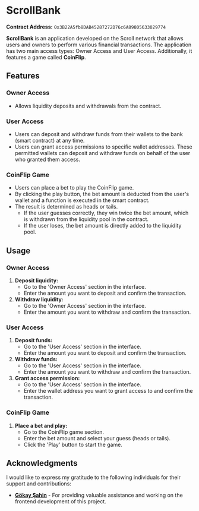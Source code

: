 # ScrollBank

**Contract Address:** `0x3B22A5fb8DAB45287272D76c6A89805633029774`

**ScrollBank** is an application developed on the Scroll network that allows users and owners to perform various financial transactions. The application has two main access types: Owner Access and User Access. Additionally, it features a game called **CoinFlip**.

## Features

### Owner Access
- Allows liquidity deposits and withdrawals from the contract.

### User Access
- Users can deposit and withdraw funds from their wallets to the bank (smart contract) at any time.
- Users can grant access permissions to specific wallet addresses. These permitted wallets can deposit and withdraw funds on behalf of the user who granted them access.

### CoinFlip Game
- Users can place a bet to play the CoinFlip game.
- By clicking the play button, the bet amount is deducted from the user's wallet and a function is executed in the smart contract.
- The result is determined as heads or tails.
  - If the user guesses correctly, they win twice the bet amount, which is withdrawn from the liquidity pool in the contract.
  - If the user loses, the bet amount is directly added to the liquidity pool.

## Usage

### Owner Access
1. **Deposit liquidity:**
   - Go to the 'Owner Access' section in the interface.
   - Enter the amount you want to deposit and confirm the transaction.
2. **Withdraw liquidity:**
   - Go to the 'Owner Access' section in the interface.
   - Enter the amount you want to withdraw and confirm the transaction.

### User Access
1. **Deposit funds:**
   - Go to the 'User Access' section in the interface.
   - Enter the amount you want to deposit and confirm the transaction.
2. **Withdraw funds:**
   - Go to the 'User Access' section in the interface.
   - Enter the amount you want to withdraw and confirm the transaction.
3. **Grant access permission:**
   - Go to the 'User Access' section in the interface.
   - Enter the wallet address you want to grant access to and confirm the transaction.

### CoinFlip Game
1. **Place a bet and play:**
   - Go to the CoinFlip game section.
   - Enter the bet amount and select your guess (heads or tails).
   - Click the 'Play' button to start the game.

## Acknowledgments

I would like to express my gratitude to the following individuals for their support and contributions:
- [**Gökay Şahin**](https://github.com/katex35) - For providing valuable assistance and working on the frontend development of this project.
